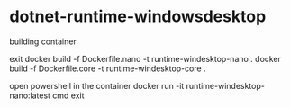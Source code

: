 # dotnet-runtime-windowsdesktop

building container 

exit
docker build -f Dockerfile.nano -t runtime-windesktop-nano . 
docker build -f Dockerfile.core -t runtime-windesktop-core . 

open powershell in the container
docker run -it runtime-windesktop-nano:latest cmd
exit